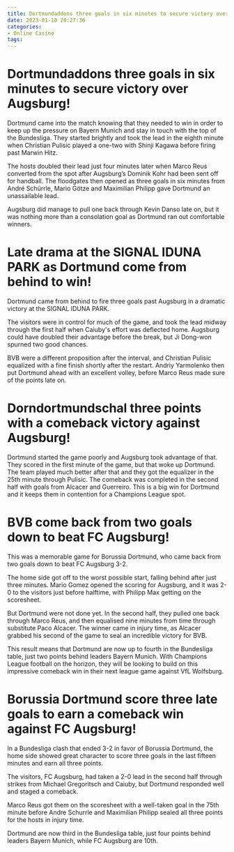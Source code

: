 ```yaml
---
title: Dortmundaddons three goals in six minutes to secure victory over Augsburg!
date: 2023-01-10 20:27:36
categories:
- Online Casino
tags:
---
```



#  Dortmundaddons three goals in six minutes to secure victory over Augsburg!

Dortmund came into the match knowing that they needed to win in order to keep up the pressure on Bayern Munich and stay in touch with the top of the Bundesliga. They started brightly and took the lead in the eighth minute when Christian Pulisic played a one-two with Shinji Kagawa before firing past Marwin Hitz.

The hosts doubled their lead just four minutes later when Marco Reus converted from the spot after Augsburg’s Dominik Kohr had been sent off for handball. The floodgates then opened as three goals in six minutes from André Schürrle, Mario Götze and Maximilian Philipp gave Dortmund an unassailable lead.

Augsburg did manage to pull one back through Kevin Danso late on, but it was nothing more than a consolation goal as Dortmund ran out comfortable winners.

#  Late drama at the SIGNAL IDUNA PARK as Dortmund come from behind to win!

Dortmund came from behind to fire three goals past Augsburg in a dramatic victory at the SIGNAL IDUNA PARK.

The visitors were in control for much of the game, and took the lead midway through the first half when Caiuby's effort was deflected home. Augsburg could have doubled their advantage before the break, but Ji Dong-won spurned two good chances.

BVB were a different proposition after the interval, and Christian Pulisic equalized with a fine finish shortly after the restart. Andriy Yarmolenko then put Dortmund ahead with an excellent volley, before Marco Reus made sure of the points late on.

#  Dorndortmundschal three points with a comeback victory against Augsburg!

Dortmund started the game poorly and Augsburg took advantage of that. They scored in the first minute of the game, but that woke up Dortmund. The team played much better after that and they got the equalizer in the 25th minute through Pulisic. The comeback was completed in the second half with goals from Alcacer and Guerreiro. This is a big win for Dortmund and it keeps them in contention for a Champions League spot.

#  BVB come back from two goals down to beat FC Augsburg!

This was a memorable game for Borussia Dortmund, who came back from two goals down to beat FC Augsburg 3-2.

The home side got off to the worst possible start, falling behind after just three minutes. Mario Gomez opened the scoring for Augsburg, and it was 2-0 to the visitors just before halftime, with Philipp Max getting on the scoresheet.

But Dortmund were not done yet. In the second half, they pulled one back through Marco Reus, and then equalised nine minutes from time through substitute Paco Alcacer. The winner came in injury time, as Alcacer grabbed his second of the game to seal an incredible victory for BVB.

This result means that Dortmund are now up to fourth in the Bundesliga table, just two points behind leaders Bayern Munich. With Champions League football on the horizon, they will be looking to build on this impressive comeback win in their next league game against VfL Wolfsburg.

#  Borussia Dortmund score three late goals to earn a comeback win against FC Augsburg!

In a Bundesliga clash that ended 3-2 in favor of Borussia Dortmund, the home side showed great character to score three goals in the last fifteen minutes and earn all three points.

The visitors, FC Augsburg, had taken a 2-0 lead in the second half through strikes from Michael Gregoritsch and Caiuby, but Dortmund responded well and staged a comeback.

Marco Reus got them on the scoresheet with a well-taken goal in the 75th minute before Andre Schurrle and Maximilian Philipp sealed all three points for the hosts in injury time.

Dortmund are now third in the Bundesliga table, just four points behind leaders Bayern Munich, while FC Augsburg are 10th.